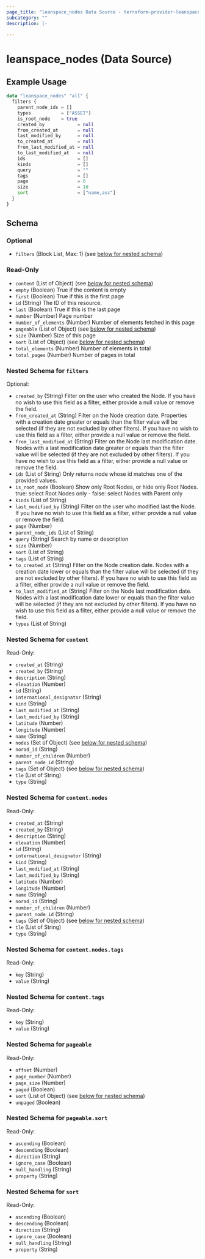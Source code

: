 ```yaml
---
page_title: "leanspace_nodes Data Source - terraform-provider-leanspace"
subcategory: ""
description: |-
  
---
```


# leanspace_nodes (Data Source)



## Example Usage

```terraform
data "leanspace_nodes" "all" {
  filters {
    parent_node_ids = []
    types           = ["ASSET"]
    is_root_node    = true
    created_by            = null
    from_created_at       = null
    last_modified_by      = null
    to_created_at         = null
    from_last_modified_at = null
    to_last_modified_at   = null
    ids                   = []
    kinds                 = []
    query                 = ""
    tags                  = []
    page                  = 0
    size                  = 10
    sort                  = ["name,asc"]
  }
}
```

<!-- schema generated by tfplugindocs -->
## Schema

### Optional

- `filters` (Block List, Max: 1) (see [below for nested schema](#nestedblock--filters))

### Read-Only

- `content` (List of Object) (see [below for nested schema](#nestedatt--content))
- `empty` (Boolean) True if the content is empty
- `first` (Boolean) True if this is the first page
- `id` (String) The ID of this resource.
- `last` (Boolean) True if this is the last page
- `number` (Number) Page number
- `number_of_elements` (Number) Number of elements fetched in this page
- `pageable` (List of Object) (see [below for nested schema](#nestedatt--pageable))
- `size` (Number) Size of this page
- `sort` (List of Object) (see [below for nested schema](#nestedatt--sort))
- `total_elements` (Number) Number of elements in total
- `total_pages` (Number) Number of pages in total

<a id="nestedblock--filters"></a>
### Nested Schema for `filters`

Optional:

- `created_by` (String) Filter on the user who created the Node. If you have no wish to use this field as a filter, either provide a null value or remove the field.
- `from_created_at` (String) Filter on the Node creation date. Properties with a creation date greater or equals than the filter value will be selected (if they are not excluded by other filters). If you have no wish to use this field as a filter, either provide a null value or remove the field.
- `from_last_modified_at` (String) Filter on the Node last modification date. Nodes with a last modification date greater or equals than the filter value will be selected (if they are not excluded by other filters). If you have no wish to use this field as a filter, either provide a null value or remove the field.
- `ids` (List of String) Only returns node whose id matches one of the provided values.
- `is_root_node` (Boolean) Show only Root Nodes, or hide only Root Nodes. true: select Root Nodes only - false: select Nodes with Parent only
- `kinds` (List of String)
- `last_modified_by` (String) Filter on the user who modified last the Node. If you have no wish to use this field as a filter, either provide a null value or remove the field.
- `page` (Number)
- `parent_node_ids` (List of String)
- `query` (String) Search by name or description
- `size` (Number)
- `sort` (List of String)
- `tags` (List of String)
- `to_created_at` (String) Filter on the Node creation date. Nodes with a creation date lower or equals than the filter value will be selected (if they are not excluded by other filters). If you have no wish to use this field as a filter, either provide a null value or remove the field.
- `to_last_modified_at` (String) Filter on the Node last modification date. Nodes with a last modification date lower or equals than the filter value will be selected (if they are not excluded by other filters). If you have no wish to use this field as a filter, either provide a null value or remove the field.
- `types` (List of String)


<a id="nestedatt--content"></a>
### Nested Schema for `content`

Read-Only:

- `created_at` (String)
- `created_by` (String)
- `description` (String)
- `elevation` (Number)
- `id` (String)
- `international_designator` (String)
- `kind` (String)
- `last_modified_at` (String)
- `last_modified_by` (String)
- `latitude` (Number)
- `longitude` (Number)
- `name` (String)
- `nodes` (Set of Object) (see [below for nested schema](#nestedobjatt--content--nodes))
- `norad_id` (String)
- `number_of_children` (Number)
- `parent_node_id` (String)
- `tags` (Set of Object) (see [below for nested schema](#nestedobjatt--content--tags))
- `tle` (List of String)
- `type` (String)

<a id="nestedobjatt--content--nodes"></a>
### Nested Schema for `content.nodes`

Read-Only:

- `created_at` (String)
- `created_by` (String)
- `description` (String)
- `elevation` (Number)
- `id` (String)
- `international_designator` (String)
- `kind` (String)
- `last_modified_at` (String)
- `last_modified_by` (String)
- `latitude` (Number)
- `longitude` (Number)
- `name` (String)
- `norad_id` (String)
- `number_of_children` (Number)
- `parent_node_id` (String)
- `tags` (Set of Object) (see [below for nested schema](#nestedobjatt--content--nodes--tags))
- `tle` (List of String)
- `type` (String)

<a id="nestedobjatt--content--nodes--tags"></a>
### Nested Schema for `content.nodes.tags`

Read-Only:

- `key` (String)
- `value` (String)



<a id="nestedobjatt--content--tags"></a>
### Nested Schema for `content.tags`

Read-Only:

- `key` (String)
- `value` (String)



<a id="nestedatt--pageable"></a>
### Nested Schema for `pageable`

Read-Only:

- `offset` (Number)
- `page_number` (Number)
- `page_size` (Number)
- `paged` (Boolean)
- `sort` (List of Object) (see [below for nested schema](#nestedobjatt--pageable--sort))
- `unpaged` (Boolean)

<a id="nestedobjatt--pageable--sort"></a>
### Nested Schema for `pageable.sort`

Read-Only:

- `ascending` (Boolean)
- `descending` (Boolean)
- `direction` (String)
- `ignore_case` (Boolean)
- `null_handling` (String)
- `property` (String)



<a id="nestedatt--sort"></a>
### Nested Schema for `sort`

Read-Only:

- `ascending` (Boolean)
- `descending` (Boolean)
- `direction` (String)
- `ignore_case` (Boolean)
- `null_handling` (String)
- `property` (String)
